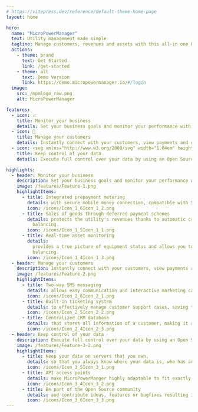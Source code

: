 ```yaml
---
# https://vitepress.dev/reference/default-theme-home-page
layout: home

hero:
  name: "MicroPowerManager"
  text: Utility management made simple
  tagline: Manage customers, revenues and assets with this all-in one Open Source platform.
  actions:
    - theme: brand
      text: Get Started
      link: /get-started
    - theme: alt
      text: Demo Version
      link: https://demo.micropowermanager.io/#/login
  image:
    src: /mpmlogo_raw.png
    alt: MicroPowerManager

features:
  - icon: 📈
    title: Monitor your business
    details: Set your business goals and monitor your performance with real time revenue and asset data visualization.
  - icon: 👥
    title: Manage your customers
    details: Instantly connect with your customers, view payments and deliver excellent customer service even in the most remote areas.
  - icon: <svg xmlns="http://www.w3.org/2000/svg" width="1.04em" height="1em" viewBox="0 0 256 248"><path fill="#3da639" d="M143.337 167.832c22.063-8.473 33.082-33.231 24.612-55.301s-33.222-33.092-55.284-24.62c-22.063 8.473-33.081 33.232-24.612 55.302a42.8 42.8 0 0 0 24.612 24.619l-28.823 75.13C20.3 218.564-11.44 147.26 12.949 83.698s95.67-95.311 159.212-70.915s95.281 95.7 70.892 159.262a123.25 123.25 0 0 1-70.892 70.915z"/><path fill="#1d531d" d="M172.16 247.369a4.4 4.4 0 0 1-4.113-2.828l-28.824-75.13a4.41 4.41 0 0 1 2.535-5.694c9.571-3.675 17.14-10.86 21.31-20.23c4.17-9.369 4.442-19.802.767-29.376c-7.585-19.766-29.831-29.673-49.59-22.085c-19.76 7.589-29.664 29.842-22.078 49.607a38.45 38.45 0 0 0 22.077 22.084a4.41 4.41 0 0 1 2.535 5.694l-28.824 75.13a4.406 4.406 0 0 1-5.692 2.535c-31.83-12.22-56.998-36.11-70.867-67.266c-13.868-31.156-14.778-65.85-2.56-97.69C21.051 50.28 44.933 25.104 76.08 11.23s65.829-14.783 97.66-2.562c31.83 12.221 56.998 36.11 70.866 67.266s14.778 65.85 2.56 97.69c-12.942 33.732-39.706 60.504-73.427 73.451a4.4 4.4 0 0 1-1.578.293M127.959 8.94c-16.433 0-32.83 3.456-48.294 10.343C50.67 32.2 28.436 55.637 17.063 85.28c-11.374 29.642-10.527 61.94 2.384 90.945c12.312 27.66 34.188 49.166 61.888 60.969l25.712-67.02a47.3 47.3 0 0 1-23.107-25.38c-9.327-24.304 2.85-51.666 27.146-60.996c24.297-9.33 51.649 2.852 60.976 27.154c4.519 11.773 4.183 24.602-.944 36.122c-4.525 10.168-12.305 18.243-22.16 23.106l25.708 67.011c29.465-12.59 52.751-36.694 64.274-66.724c11.373-29.641 10.527-61.94-2.385-90.945c-12.91-29.005-36.34-51.245-65.973-62.622c-13.831-5.31-28.241-7.958-42.624-7.958m109.783 220.633q-2.395 2.45-2.395 5.812q0 3.483 2.436 5.92q2.423 2.436 5.853 2.436q3.416 0 5.839-2.45q2.422-2.463 2.422-5.906q0-3.35-2.409-5.812q-2.436-2.505-5.852-2.505q-3.458 0-5.894 2.505m12.917 13.012q-2.926 2.83-7.023 2.83q-4.233 0-7.132-2.898q-2.9-2.9-2.9-7.132q0-4.397 3.131-7.31q2.94-2.722 6.9-2.722q4.152 0 7.092 2.94t2.94 7.092q0 4.274-3.008 7.2m-6.111-10.549q-.6-.231-1.688-.231h-.708v3.226h1.13q1.02 0 1.592-.409q.572-.408.572-1.32t-.898-1.266m-5.309 8.929v-11.12q1.035 0 3.097.007q2.063.006 2.293.02q1.32.095 2.192.572q1.483.816 1.483 2.654q0 1.402-.782 2.028q-.783.626-1.926.749q1.048.217 1.579.64q.98.788.98 2.49v.994q0 .162.02.326t.075.327l.095.313h-2.777q-.136-.531-.176-1.538q-.042-1.007-.177-1.361a1.35 1.35 0 0 0-.817-.817q-.327-.136-.994-.177l-.64-.04h-.612v3.933z"/></svg>
    title: Keep control of your data
    details: Execute full control over your data by using an Open Source solution.

highlights:
  - header: Monitor your business
    description: Set your business goals and monitor your performance with real time revenue and asset data visualization.
    image: /features/Feature-1.png
    highlightItems:
      - title: Integrated prepayment metering
        details: with secure mobile money connection, compatible with STS prepaid meters and smart metering technology on request
        icon: /icons/Icon_1_6Icon_1_2.png
      - title: Sales of goods through deferred payment schemes
        details: protects the utility's revenues thanks to automatic credit
          balancing.
        icon: /icons/Icon_1_5Icon_1_1.png
      - title: Real-time asset monitoring
        details:
          provides a true picture of equipment status and allows you to optimize asset management in the most cost-effective way.
          balancing.
        icon: /icons/Icon_1_4Icon_1_3.png
  - header: Manage your customers
    description: Instantly connect with your customers, view payments and deliver excellent customer service even in the most remote areas.
    image: /features/Feature-2.png
    highlightItems:
      - title: Two-way SMS messaging
        details: allows easy communication and interactive marketing campaigns for all your clients, selected groups or individual customers.
        icon: /icons/Icon_2_6Icon_2_1.png
      - title: Built-in ticketing system
        details: to effectively manage customer support cases, saving time and operating cost.
        icon: /icons/Icon_2_5Icon_2_2.png
      - title: Centralized CRM database
        details: that stores all information of a customer, making it accessible at a glance.
        icon: /icons/Icon_2_4Icon_2_3.png
  - header: Keep control of your data
    description: Execute full control over your data by using an Open Source solution.
    image: /features/Feature-3-2.png
    highlightItems:
      - title: Keep your data on servers that you own,
        details: so that you always know where your data is, who has access to it and how it is used
        icon: /icons/Icon_3_5Icon_3_1.png
      - title: API access points
        details: make MicroPowerManger highly adaptable to fit exactly to your utility's needs.
        icon: /icons/Icon_3_4Icon_3_2.png
      - title: Be part of the Open Source community
        details: and contribute ideas, features or bugfixes resulting in constant improvements.
        icon: /icons/Icon_3_6Icon_3_3.png
---
```


<script setup lang="ts">
import Highlight from "@theme/components/Highlight.vue"
</script>

<Highlight></Highlight>
